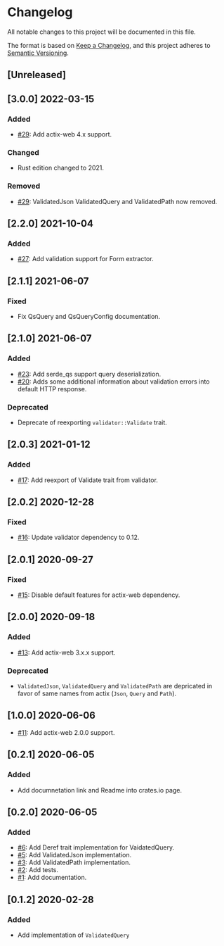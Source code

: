 # Changelog
All notable changes to this project will be documented in this file.

The format is based on [Keep a Changelog](https://keepachangelog.com/en/1.0.0/),
and this project adheres to [Semantic Versioning](https://semver.org/spec/v2.0.0.html).

## [Unreleased]

## [3.0.0] 2022-03-15
### Added 
- [#29](https://github.com/rambler-digital-solutions/actix-web-validator/pull/29): Add actix-web 4.x support.

### Changed
- Rust edition changed to 2021.

### Removed
- [#29](https://github.com/rambler-digital-solutions/actix-web-validator/pull/29): ValidatedJson ValidatedQuery and ValidatedPath now removed.

## [2.2.0] 2021-10-04
### Added
- [#27](https://github.com/rambler-digital-solutions/actix-web-validator/pull/27): Add validation support for Form extractor.

## [2.1.1] 2021-06-07
### Fixed
- Fix QsQuery and QsQueryConfig documentation.

## [2.1.0] 2021-06-07
### Added
- [#23](https://github.com/rambler-digital-solutions/actix-web-validator/pull/23): Add serde_qs support query deserialization.
- [#20](https://github.com/rambler-digital-solutions/actix-web-validator/issues/20): Adds some additional information about validation errors into default HTTP response.

### Deprecated
- Deprecate of reexporting `validator::Validate` trait.

## [2.0.3] 2021-01-12
### Added
- [#17](https://github.com/rambler-digital-solutions/actix-web-validator/issues/17): Add reexport of Validate trait from validator.

## [2.0.2] 2020-12-28
### Fixed
- [#16](https://github.com/rambler-digital-solutions/actix-web-validator/issues/16): Update validator dependency to 0.12.

## [2.0.1] 2020-09-27
### Fixed 
- [#15](https://github.com/rambler-digital-solutions/actix-web-validator/issues/15): Disable default features for actix-web dependency. 

## [2.0.0] 2020-09-18
### Added
- [#13](https://github.com/rambler-digital-solutions/actix-web-validator/issues/13): Add actix-web 3.x.x support.

### Deprecated
- `ValidatedJson`, `ValidatedQuery` and `ValidatedPath` are depricated in favor of same names from actix (`Json`, `Query` and `Path`).

## [1.0.0] 2020-06-06
- [#11](https://github.com/rambler-digital-solutions/actix-web-validator/issues/11): Add actix-web 2.0.0 support.

## [0.2.1] 2020-06-05
### Added
- Add documnetation link and Readme into crates.io page.

## [0.2.0] 2020-06-05
### Added
- [#6](https://github.com/rambler-digital-solutions/actix-web-validator/issues/6): Add Deref trait implementation for VaidatedQuery.
- [#5](https://github.com/rambler-digital-solutions/actix-web-validator/issues/5): Add ValidatedJson implementation.
- [#3](https://github.com/rambler-digital-solutions/actix-web-validator/issues/3): Add ValidatedPath implementation.
- [#2](https://github.com/rambler-digital-solutions/actix-web-validator/issues/2): Add tests.
- [#1](https://github.com/rambler-digital-solutions/actix-web-validator/issues/1): Add documentation.

## [0.1.2] 2020-02-28
### Added
- Add implementation of `ValidatedQuery`
